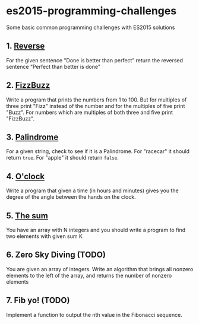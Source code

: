 # es2015-programming-challenges
Some basic common programming challenges with ES2015 solutions

## 1. [Reverse](src/01_reverse.js)
For the given sentence "Done is better than perfect” return the reversed
sentence “Perfect than better is done"

## 2. [FizzBuzz](src/02_fizzbuzz.js)
Write a program that prints the numbers from 1 to 100.
But for multiples of three print "Fizz" instead of the number and for the
multiples of five print "Buzz".
For numbers which are multiples of both three and five print "FizzBuzz".

## 3. [Palindrome](src/03_palindrome.js)
For a given string, check to see if it is a Palindrome.
For "racecar" it should return `true`. For "apple" it should return `false`.

## 4. [O'clock](src/04_oclock.js)
Write a program that given a time (in hours and minutes) gives you the degree of
the angle between the hands on the clock.

## 5. [The sum](src05_thesum.js)
You have an array with N integers and you should write a program to find two
elements with given sum K

## 6. Zero Sky Diving (TODO)
You are given an array of integers. Write an algorithm that brings all nonzero
elements to the left of the array, and returns the number of nonzero elements

## 7. Fib yo! (TODO)
Implement a function to output the nth value in the Fibonacci sequence.
